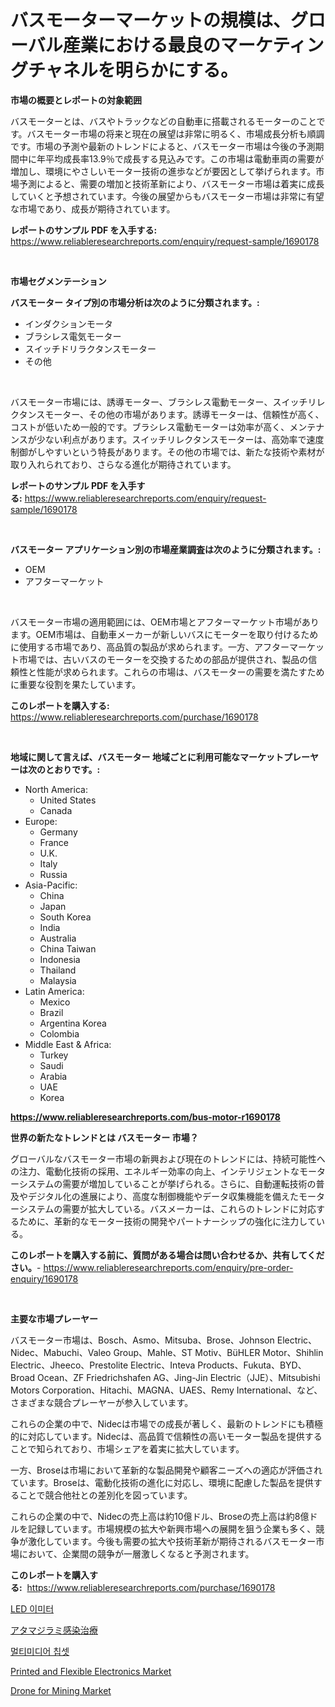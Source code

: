 <p><h1>バスモーターマーケットの規模は、グローバル産業における最良のマーケティングチャネルを明らかにする。</h1></p><p><strong>市場の概要とレポートの対象範囲</strong></p>
<p><p>バスモーターとは、バスやトラックなどの自動車に搭載されるモーターのことです。バスモーター市場の将来と現在の展望は非常に明るく、市場成長分析も順調です。市場の予測や最新のトレンドによると、バスモーター市場は今後の予測期間中に年平均成長率13.9％で成長する見込みです。この市場は電動車両の需要が増加し、環境にやさしいモーター技術の進歩などが要因として挙げられます。市場予測によると、需要の増加と技術革新により、バスモーター市場は着実に成長していくと予想されています。今後の展望からもバスモーター市場は非常に有望な市場であり、成長が期待されています。</p></p>
<p><strong>レポートのサンプル PDF を入手する:</strong> <a href="https://www.reliableresearchreports.com/enquiry/request-sample/1690178">https://www.reliableresearchreports.com/enquiry/request-sample/1690178</a></p>
<p>&nbsp;</p>
<p><strong>市場セグメンテーション</strong></p>
<p><strong>バスモーター タイプ別の市場分析は次のように分類されます。:</strong></p>
<p><ul><li>インダクションモータ</li><li>ブラシレス電気モーター</li><li>スイッチドリラクタンスモーター</li><li>その他</li></ul></p>
<p>&nbsp;</p>
<p><p>バスモーター市場には、誘導モーター、ブラシレス電動モーター、スイッチリレクタンスモーター、その他の市場があります。誘導モーターは、信頼性が高く、コストが低いため一般的です。ブラシレス電動モーターは効率が高く、メンテナンスが少ない利点があります。スイッチリレクタンスモーターは、高効率で速度制御がしやすいという特長があります。その他の市場では、新たな技術や素材が取り入れられており、さらなる進化が期待されています。</p></p>
<p><strong>レポートのサンプル PDF を入手する:</strong>&nbsp;<a href="https://www.reliableresearchreports.com/enquiry/request-sample/1690178">https://www.reliableresearchreports.com/enquiry/request-sample/1690178</a></p>
<p>&nbsp;</p>
<p><strong> バスモーター アプリケーション別の市場産業調査は次のように分類されます。:</strong></p>
<p><ul><li>OEM</li><li>アフターマーケット</li></ul></p>
<p>&nbsp;</p>
<p><p>バスモーター市場の適用範囲には、OEM市場とアフターマーケット市場があります。OEM市場は、自動車メーカーが新しいバスにモーターを取り付けるために使用する市場であり、高品質の製品が求められます。一方、アフターマーケット市場では、古いバスのモーターを交換するための部品が提供され、製品の信頼性と性能が求められます。これらの市場は、バスモーターの需要を満たすために重要な役割を果たしています。</p></p>
<p><strong>このレポートを購入する:</strong>&nbsp; <a href="https://www.reliableresearchreports.com/purchase/1690178">https://www.reliableresearchreports.com/purchase/1690178</a></p>
<p>&nbsp;</p>
<p><strong>地域に関して言えば、バスモーター 地域ごとに利用可能なマーケットプレーヤーは次のとおりです。:</strong></p>
<p><ul>
    <li>
        North America:
        <ul>
            <li>United States</li>
            <li>Canada</li>
        </ul>
    </li>
    <li>
        Europe:
        <ul>
            <li>Germany</li>
            <li>France</li>
            <li>U.K.</li>
            <li>Italy</li>
            <li>Russia</li>
        </ul>
    </li>
    <li>
        Asia-Pacific:
        <ul>
            <li>China</li>
            <li>Japan</li>
            <li>South Korea</li>
            <li>India</li>
            <li>Australia</li>
            <li>China Taiwan</li>
            <li>Indonesia</li>
            <li>Thailand</li>
            <li>Malaysia</li>
        </ul>
    </li>
    <li>
        Latin America:
        <ul>
            <li>Mexico</li>
            <li>Brazil</li>
            <li>Argentina Korea</li>
            <li>Colombia</li>
        </ul>
    </li>
    <li>
        Middle East & Africa:
        <ul>
            <li>Turkey</li>
            <li>Saudi</li>
            <li>Arabia</li>
            <li>UAE</li>
            <li>Korea</li>
        </ul>
    </li>
    </ul></p>
<p><strong><a href="https://www.reliableresearchreports.com/bus-motor-r1690178">https://www.reliableresearchreports.com/bus-motor-r1690178</a></strong>&nbsp;</p>
<p><strong>世界の新たなトレンドとは バスモーター 市場？</strong></p>
<p><p>グローバルなバスモーター市場の新興および現在のトレンドには、持続可能性への注力、電動化技術の採用、エネルギー効率の向上、インテリジェントなモーターシステムの需要が増加していることが挙げられる。さらに、自動運転技術の普及やデジタル化の進展により、高度な制御機能やデータ収集機能を備えたモーターシステムの需要が拡大している。バスメーカーは、これらのトレンドに対応するために、革新的なモーター技術の開発やパートナーシップの強化に注力している。</p></p>
<p><strong>このレポートを購入する前に、質問がある場合は問い合わせるか、共有してください。</strong>- <a href="https://www.reliableresearchreports.com/enquiry/pre-order-enquiry/1690178">https://www.reliableresearchreports.com/enquiry/pre-order-enquiry/1690178</a></p>
<p>&nbsp;</p>
<p><strong>主要な市場プレーヤー</strong></p>
<p><p>バスモーター市場は、Bosch、Asmo、Mitsuba、Brose、Johnson Electric、Nidec、Mabuchi、Valeo Group、Mahle、ST Motiv、BüHLER Motor、Shihlin Electric、Jheeco、Prestolite Electric、Inteva Products、Fukuta、BYD、Broad Ocean、ZF Friedrichshafen AG、Jing-Jin Electric（JJE）、Mitsubishi Motors Corporation、Hitachi、MAGNA、UAES、Remy International、など、さまざまな競合プレーヤーが参入しています。</p><p>これらの企業の中で、Nidecは市場での成長が著しく、最新のトレンドにも積極的に対応しています。Nidecは、高品質で信頼性の高いモーター製品を提供することで知られており、市場シェアを着実に拡大しています。</p><p>一方、Broseは市場において革新的な製品開発や顧客ニーズへの適応が評価されています。Broseは、電動化技術の進化に対応し、環境に配慮した製品を提供することで競合他社との差別化を図っています。</p><p>これらの企業の中で、Nidecの売上高は約10億ドル、Broseの売上高は約8億ドルを記録しています。市場規模の拡大や新興市場への展開を狙う企業も多く、競争が激化しています。今後も需要の拡大や技術革新が期待されるバスモーター市場において、企業間の競争が一層激しくなると予測されます。</p></p>
<p><strong>このレポートを購入する:</strong>&nbsp;&nbsp;<a href="https://www.reliableresearchreports.com/purchase/1690178">https://www.reliableresearchreports.com/purchase/1690178</a></p>
<p><p><a href="https://medium.com/@rickymetzdvm/led-%EB%B0%9C%EA%B4%91%EC%B2%B4-%EC%8B%9C%EC%9E%A5-%EC%8B%9C%EC%9E%A5-%EC%A0%90%EC%9C%A0%EC%9C%A8-%EC%8B%9C%EC%9E%A5-%EB%8F%99%ED%96%A5-%EB%B0%8F-%EB%AF%B8%EB%9E%98-%EC%84%B1%EC%9E%A5-%ED%83%90%EC%83%89-53e21be96e93">LED 이미터</a></p><p><a href="https://medium.com/@fabianhoncescu2022/%E3%82%B7%E3%83%A9%E3%83%9F%E6%84%9F%E6%9F%93%E7%97%87%E6%B2%BB%E7%99%82%E5%B8%82%E5%A0%B4%E8%AA%BF%E6%9F%BB%E3%83%AC%E3%83%9D%E3%83%BC%E3%83%88-%E3%81%9D%E3%81%AE%E6%AD%B4%E5%8F%B2%E3%81%A82031%E5%B9%B4%E3%81%BE%E3%81%A7%E3%81%AE%E4%BA%88%E6%B8%AC-cb85a4b08d6b">アタマジラミ感染治療</a></p><p><a href="https://medium.com/@dellkoepp03/%EB%A9%80%ED%8B%B0%EB%AF%B8%EB%94%94%EC%96%B4-%EC%B9%A9%EC%85%8B-%EC%8B%9C%EC%9E%A5-%EC%8B%9C%EC%9E%A5-cagr-%EC%8B%9C%EC%9E%A5-%ED%8A%B8%EB%A0%8C%EB%93%9C-%EB%B0%8F-%EC%84%B1%EC%9E%A5-%EC%A0%84%EB%9E%B5%EC%97%90-%EB%8C%80%ED%95%9C-%ED%86%B5%EC%B0%B0%EB%A0%A5-03379ceaf2f2">멀티미디어 칩셋</a></p><p><a href="https://github.com/nathandecarvalho/Market-Research-Report-List-2/blob/main/printed-and-flexible-electronics-market.md">Printed and Flexible Electronics Market</a></p><p><a href="https://github.com/kosella/Market-Research-Report-List-2/blob/main/drone-for-mining-market.md">Drone for Mining Market</a></p></p>